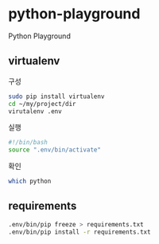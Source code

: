 # python-playground

Python Playground

## virtualenv

구성

```sh
sudo pip install virtualenv
cd ~/my/project/dir
virutalenv .env
```

실행

```bash
#!/bin/bash
source ".env/bin/activate"
```

확인

```sh
which python
```

## requirements

```sh
.env/bin/pip freeze > requirements.txt
.env/bin/pip install -r requirements.txt
```
